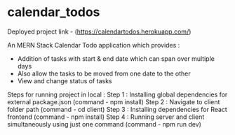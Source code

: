 # calendar_todos

Deployed project link - (https://calendartodos.herokuapp.com/)

An MERN Stack Calendar Todo application which provides :  
- Addition of tasks with start &amp; end date which can span over multiple days 
- Also allow the tasks to be moved from one date to the other 
- View and change status of tasks 

Steps for running project in local :
Step 1 : Installing global dependencies for external package.json (command - npm install)
Step 2 : Navigate to client folder path (command - cd client)
Step 3 : Installing dependencies for React frontend (command - npm install)
Step 4 : Running server and client simultaneously using just one command (command - npm run dev)


